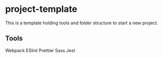 # project-template

This is a template holding tools and folder structure to start a new project.

## Tools

Webpack
ESlint
Prettier
Sass
Jest
